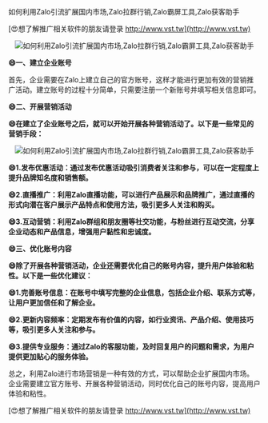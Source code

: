 如何利用Zalo引流扩展国内市场,Zalo拉群行销,Zalo霸屏工具,Zalo获客助手

[😍想了解推广相关软件的朋友请登录 http://www.vst.tw](http://www.vst.tw)

 <center><img src="https://vst.tw/MP4/tuiguang/png/2.png" alt="如何利用Zalo引流扩展国内市场,Zalo拉群行销,Zalo霸屏工具,Zalo获客助手"></center>

**😄一、建立企业账号**

首先，企业需要在Zalo上建立自己的官方账号，这样才能进行更加有效的营销推广活动。建立账号的过程十分简单，只需要注册一个新账号并填写相关信息即可。

**😄二、开展营销活动**

**😄在建立了企业账号之后，就可以开始开展各种营销活动了。以下是一些常见的营销手段：**

 <center><img src="https://vst.tw/MP4/tuiguang/png/2.png" alt="如何利用Zalo引流扩展国内市场,Zalo拉群行销,Zalo霸屏工具,Zalo获客助手"></center>

**😄1.发布优惠活动：通过发布优惠活动吸引消费者关注和参与，可以在一定程度上提升品牌知名度和销售额。**

**😄2.直播推广：利用Zalo直播功能，可以进行产品展示和品牌推广，通过直播的形式向潜在客户展示产品特点和使用方法，吸引更多人关注和购买。**

**😄3.互动营销：利用Zalo群组和朋友圈等社交功能，与粉丝进行互动交流，分享企业动态和产品信息，增强用户黏性和忠诚度。**

**😄三、优化账号内容**

**😄除了开展各种营销活动，企业还需要优化自己的账号内容，提升用户体验和粘性。以下是一些优化建议：**

**😄1.完善账号信息：在账号中填写完整的企业信息，包括企业介绍、联系方式等，让用户更加信任和了解企业。**

**😄2.更新内容频率：定期发布有价值的内容，如行业资讯、产品介绍、使用技巧等，吸引更多人关注和参与。**

**😄3.提供专业服务：通过Zalo的客服功能，及时回复用户的问题和需求，为用户提供更加贴心的服务体验。**

总之，利用Zalo进行市场营销是一种有效的方式，可以帮助企业扩展国内市场。企业需要建立官方账号、开展各种营销活动，同时优化自己的账号内容，提高用户体验和粘性。

[😍想了解推广相关软件的朋友请登录 http://www.vst.tw](http://www.vst.tw)



